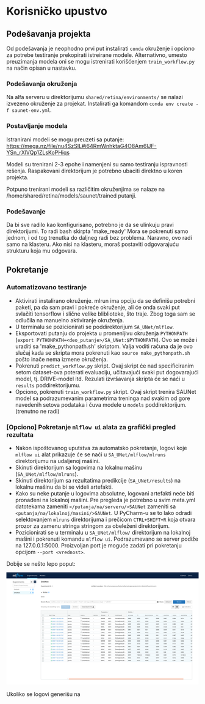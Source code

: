 # Korisničko upustvo

## Podešavanja projekta
Od podešavanja je neophodno prvi put instalirati `conda` okruženje i opciono za potrebe testiranje prekopirati istreirane
modele. Alternativno, umesto preuzimanja modela oni se mogu istrenirati korišćenjem `train_workflow.py` na način opisan u 
nastavku.

### Podešavanja okruženja
Na alfa serveru u direktorijumu `shared/retina/environments/` se nalazi izvezeno okruženje za projekat. Instalirati ga
komandom `conda env create -f saunet-env.yml`.

### Postavljanje modela
Istranirani modeli se mogu preuzeti sa putanje: https://mega.nz/file/nu4SzSIL#i64RmWnhktaG4O8Am6lJF-YSn_rXlVQp1ZLsKoPHiqs

Modeli su trenirani 2-3 epohe i namenjeni su samo testiranju ispravnosti rešenja. Raspakovani direktorijum je potrebno
ubaciti direktno u koren projekta.

Potpuno trenirani modeli sa različitim okruženjima se nalaze na /home/shared/retina/models/saunet/trained putanji. 

### Podešavanje

Da bi sve radilo kao konfigurisano, potrebno je da se ulinkuju pravi direktorijumi. To radi bash skirpta 'make_ready' Mora se
pokrenuti samo jednom, i od tog trenutka do daljneg radi bez problema. Naravno, ovo radi samo na
klasteru. Ako nisi na klasteru, moraš postaviti odgovarajuću strukturu koja mu odgovara. 

## Pokretanje

### Automatizovano testiranje
- Aktivirati instalirano okruženje. mlrun ima opciju da se definišu potrebni paketi, pa da sam pravi i pokreće okruženje,
ali će onda svaki put svlačiti tensorflow i slične velike bliblioteke, što traje. Zbog toga sam se odlučila na manuelno
aktiviranje okruženja.
- U terminalu se pozicionirati se poddirektorijum `SA_UNet/mlflow`.
- Eksportovati putanju do projekta u promenljivu okruženja `PYTHONPATH` (`export PYTHONPATH=<deo_putanje>/SA_UNet:$PYTHONPATH`). Ovo se može
i uraditi sa 'make_pythonpath.sh' skriptom. Valja voditi računa da je ovo slučaj kada se skripta mora pokrenuti kao `source make_pythonpath.sh`
pošto inače nema izmene okruženja. 
- Pokrenuti `predict_workflow.py` skript. Ovaj skript će nad specificiranim setom dataset-ova poterati evaluaciju, učitavajući svaki put dogovarajući model, tj. DRIVE-model itd. Rezulati izvršavanja skripta će 
se naći u `results` poddirektorijumu.
- Opciono, pokrenuti `train_workflow.py` skript. Ovaj skript trenira SAUNet model sa podrazumevanim parametrima treninga
nad svakim od gore navedenih setova podataka i čuva modele u `models` poddirektorijum. (trenutno ne radi)

### [Opciono] Pokretanje `mlflow ui` alata za grafički pregled rezultata
- Nakon ispoštovanog uputstva za automatsko pokretanje, logovi koje `mlflow ui` alat prikazuje će se naći u 
`SA_UNet/mlflow/mlruns` direktorijumu na udaljenoj mašini.
- Skinuti direktorijum sa logovima na lokalnu mašinu (`SA_UNet/mlflow/mlruns`).
- Skinuti direktorijum sa rezultatima predikcije (`SA_UNet/results`) na lokalnu mašinu da bi se videli artefakti.
- Kako su neke putanje u logovima absolutne, logovani artefakti neće biti pronađeni na lokalnoj mašini. Pre pregleda je 
potrebno u svim meta.yml datotekama zameniti `</putanja/na/serveru/>SAUNet` zameniti sa `<putanja/na/lokalnoj/masini/>SAUNet`. 
U PyCharm-u se to lako odradi selektovanjem `mlruns` direktorijuma i prečicom `CTRL+SHIFT+R` koja otvara prozor za zamenu
stringa stringom za obeleženi direktorijum.
- Pozicionirati se u terminalu u `SA_UNet/mlflow/` direktorijum na lokalnoj mašini i pokrenuti komandu `mlflow ui`. 
Podrazumevano se server podiže na 127.0.0.1:5000. Proizvoljan port je moguće zadati pri pokretanju opcijom `--port <vrednost>`.

Dobije se nešto lepo poput:

![SA-UNet](mlflowui.png?raw=true "mlflow ui")

Ukoliko se logovi generišu na  